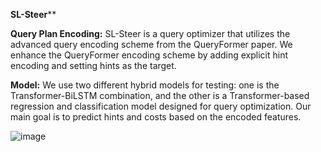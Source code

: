 **SL-Steer****

**Query Plan Encoding:**
SL-Steer is a query optimizer that utilizes the advanced query encoding scheme from the QueryFormer paper. We enhance the QueryFormer encoding scheme by adding explicit hint encoding and setting hints as the target.

**Model:**
We use two different hybrid models for testing: one is the Transformer-BiLSTM combination, and the other is a Transformer-based regression and classification model designed for query optimization. Our main goal is to predict hints and costs based on the encoded features.

![image](https://github.com/user-attachments/assets/9edd123c-3d39-4ea7-abf8-b579c44afa60)







